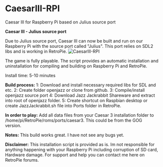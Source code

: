 # CaesarIII-RPI
Caesar III for Raspberry Pi based on Julius source port

**Caesar III - Julius source port**

Due to Julius source port, Caesar III can now be built and run on our Raspberry Pi with the source port called "Julius". This port relies on SDL2 libs and is working in RetroPie.
![CaesarIII-RPI](https://github.com/tpo1990/CaesarIII-RPI/blob/master/Screenshots/caesar3-1?raw=true)

The game is fully playable.
The script provides an automatic installation and uninstallation for compiling and building on Raspberry Pi and RetroPie.

Install time: 5-10 minutes

**Build process:**
1: Download and install necessary required libs for SDL and etc.
2: Create folder openjazz or clone from github.
3: Compile/install openjazz source port
4: Download Jazz Jackrabbit Shareware and extract into root of openjazz folder.
5: Create shortcut on Raspbian desktop or create JazzJackrabbit.sh file into Ports folder in RetroPie.

**In order to play:**
Add all data files from your Caesar 3 installation folder to /home/pi/RetroPie/roms/ports/caesar3. This could be from the GOG version.

**Notes:**
This build works great. I have not see any bugs yet.

**Disclaimer:**
This installation script is provided as is. Im not responsible for anything happening with your Raspberry Pi including corruption of SD card, Hardware damage. For support and help you can contact me here on RetroPie forums.
